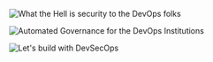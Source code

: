 
![What the Hell is security to the DevOps folks
](https://docs.google.com/presentation/d/1gVAHhkxRgviRPOf50_jGOAtvlG2jzh8Cj1GUOn9dTkc/edit?usp=sharing)

![Automated Governance for the DevOps Institutions
](https://docs.google.com/presentation/d/11s7_ipD9gQMzTCt9OsqyK0-BdtbDa7wbzE5dZLlOnTk/edit?usp=sharing)

![Let's build with DevSecOps
](https://docs.google.com/presentation/d/1FH_x8zdKWC1xNC30yavHs7siaeuS7H2I3LKT1X5ozeM/edit?usp=sharing)
